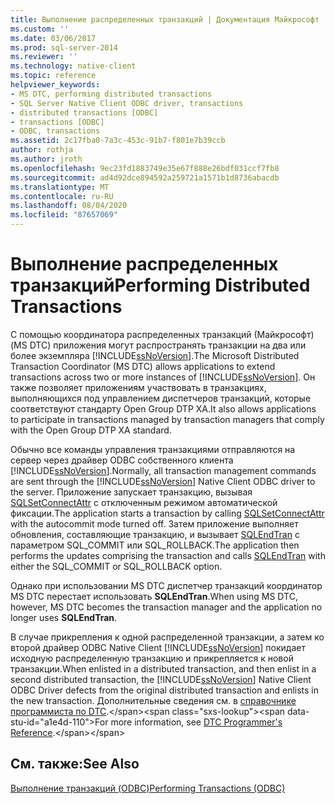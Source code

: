 ```yaml
---
title: Выполнение распределенных транзакций | Документация Майкрософт
ms.custom: ''
ms.date: 03/06/2017
ms.prod: sql-server-2014
ms.reviewer: ''
ms.technology: native-client
ms.topic: reference
helpviewer_keywords:
- MS DTC, performing distributed transactions
- SQL Server Native Client ODBC driver, transactions
- distributed transactions [ODBC]
- transactions [ODBC]
- ODBC, transactions
ms.assetid: 2c17fba0-7a3c-453c-91b7-f801e7b39ccb
author: rothja
ms.author: jroth
ms.openlocfilehash: 9ec23fd1883749e35e67f888e26bdf031ccf7fb8
ms.sourcegitcommit: ad4d92dce894592a259721a1571b1d8736abacdb
ms.translationtype: MT
ms.contentlocale: ru-RU
ms.lasthandoff: 08/04/2020
ms.locfileid: "87657069"
---
```

# <a name="performing-distributed-transactions"></a><span data-ttu-id="a1e4d-102">Выполнение распределенных транзакций</span><span class="sxs-lookup"><span data-stu-id="a1e4d-102">Performing Distributed Transactions</span></span>
  <span data-ttu-id="a1e4d-103">С помощью координатора распределенных транзакций (Майкрософт) (MS DTC) приложения могут распространять транзакции на два или более экземпляра [!INCLUDE[ssNoVersion](../../../includes/ssnoversion-md.md)].</span><span class="sxs-lookup"><span data-stu-id="a1e4d-103">The Microsoft Distributed Transaction Coordinator (MS DTC) allows applications to extend transactions across two or more instances of [!INCLUDE[ssNoVersion](../../../includes/ssnoversion-md.md)].</span></span> <span data-ttu-id="a1e4d-104">Он также позволяет приложениям участвовать в транзакциях, выполняющихся под управлением диспетчеров транзакций, которые соответствуют стандарту Open Group DTP XA.</span><span class="sxs-lookup"><span data-stu-id="a1e4d-104">It also allows applications to participate in transactions managed by transaction managers that comply with the Open Group DTP XA standard.</span></span>  
  
 <span data-ttu-id="a1e4d-105">Обычно все команды управления транзакциями отправляются на сервер через драйвер ODBC собственного клиента [!INCLUDE[ssNoVersion](../../../includes/ssnoversion-md.md)].</span><span class="sxs-lookup"><span data-stu-id="a1e4d-105">Normally, all transaction management commands are sent through the [!INCLUDE[ssNoVersion](../../../includes/ssnoversion-md.md)] Native Client ODBC driver to the server.</span></span> <span data-ttu-id="a1e4d-106">Приложение запускает транзакцию, вызывая [SQLSetConnectAttr](../../native-client-odbc-api/sqlsetconnectattr.md) с отключенным режимом автоматической фиксации.</span><span class="sxs-lookup"><span data-stu-id="a1e4d-106">The application starts a transaction by calling [SQLSetConnectAttr](../../native-client-odbc-api/sqlsetconnectattr.md) with the autocommit mode turned off.</span></span> <span data-ttu-id="a1e4d-107">Затем приложение выполняет обновления, составляющие транзакцию, и вызывает [SQLEndTran](../../native-client-odbc-api/sqlendtran.md) с параметром SQL_COMMIT или SQL_ROLLBACK.</span><span class="sxs-lookup"><span data-stu-id="a1e4d-107">The application then performs the updates comprising the transaction and calls [SQLEndTran](../../native-client-odbc-api/sqlendtran.md) with either the SQL_COMMIT or SQL_ROLLBACK option.</span></span>  
  
 <span data-ttu-id="a1e4d-108">Однако при использовании MS DTC диспетчер транзакций координатор MS DTC перестает использовать **SQLEndTran**.</span><span class="sxs-lookup"><span data-stu-id="a1e4d-108">When using MS DTC, however, MS DTC becomes the transaction manager and the application no longer uses **SQLEndTran**.</span></span>  
  
 <span data-ttu-id="a1e4d-109">В случае прикрепления к одной распределенной транзакции, а затем ко второй драйвер ODBC Native Client [!INCLUDE[ssNoVersion](../../../includes/ssnoversion-md.md)] покидает исходную распределенную транзакцию и прикрепляется к новой транзакции.</span><span class="sxs-lookup"><span data-stu-id="a1e4d-109">When enlisted in a distributed transaction, and then enlist in a second distributed transaction, the [!INCLUDE[ssNoVersion](../../../includes/ssnoversion-md.md)] Native Client ODBC Driver defects from the original distributed transaction and enlists in the new transaction.</span></span> <span data-ttu-id="a1e4d-110">Дополнительные сведения см. в [справочнике программиста по DTC](https://msdn.microsoft.com/library/ms686108\(VS.85\).aspx).</span><span class="sxs-lookup"><span data-stu-id="a1e4d-110">For more information, see [DTC Programmer's Reference](https://msdn.microsoft.com/library/ms686108\(VS.85\).aspx).</span></span>  
  
## <a name="see-also"></a><span data-ttu-id="a1e4d-111">См. также:</span><span class="sxs-lookup"><span data-stu-id="a1e4d-111">See Also</span></span>  
 [<span data-ttu-id="a1e4d-112">Выполнение транзакций &#40;ODBC&#41;</span><span class="sxs-lookup"><span data-stu-id="a1e4d-112">Performing Transactions &#40;ODBC&#41;</span></span>](../../../database-engine/dev-guide/performing-transactions-odbc.md)  
  
  
